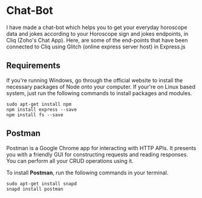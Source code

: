 # Chat-Bot

I have made a chat-bot which helps you to get your everyday horoscope data and jokes according to your Horoscope sign and jokes endpoints, in Cliq (Zoho's Chat App). Here, are some of the end-points that have been connected to Cliq using Glitch (online express server host) in Express.js

## Requirements

If you're running Windows, go through the official website to install the necessary packages of Node onto your computer. 
If your're on Linux based system, just run the following commands to install packages and modules.

```
sudo apt-get install npm
npm install express --save
npm install fs --save
```
## Postman

Postman is a Google Chrome app for interacting with HTTP APIs. It presents you with a friendly GUI for constructing requests and reading responses.
You can perform all your CRUD operations using it.

To install **Postman**, run the following commands in your terminal.
```
sudo apt-get install snapd
snapd install postman
```
